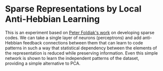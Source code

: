 # Sparse Representations by Local Anti-Hebbian Learning
This is an experiment based on [Peter Foldiak's work](https://redwood.berkeley.edu/wp-content/uploads/2018/08/foldiak90.pdf) on developing sparse codes. We can take a single layer of neurons (perceptrons) and add anti-Hebbian feedback connections between them that can learn to code patterns in such a way that statistical dependency between the elements of the representation is reduced while preserving information. Even this simple network is shown to learn the independent patterns of the dataset, providing a simple alternative to PCA.
